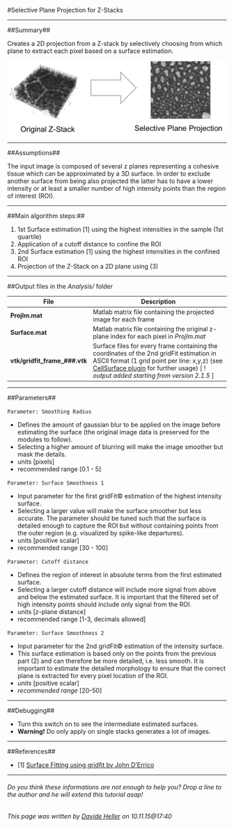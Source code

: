 #Selective Plane Projection for Z-Stacks

---------------------------------------
##Summary##

Creates a 2D projection from a Z-stack by selectively choosing from which plane to extract each pixel based on a surface estimation.

![Selective Plane Projection](../../Images/matlab/projection.png)

---------------------------------------
##Assumptions##

The input image is composed of several z planes representing a cohesive tissue which can be approximated by a 3D surface. In order to exclude another surface from being also projected the latter has to have a lower intensity or at least a smaller number of high intensity points than the region of interest (ROI).

---------------------------------------
##Main algorithm steps:##

1. 1st Surface estimation [1] using the highest intensities in the sample (1st quartile)
2. Application of a cutoff distance to confine the ROI
3. 2nd Surface estimation [1] using the highest intensities in the confined ROI
4. Projection of the Z-Stack on a 2D plane using (3)

---------------------------------------
##Output files in the *Analysis/* folder

| File | Description |
|----|----|
| **ProjIm.mat** | Matlab matrix file containing the projected image for each frame |
| **Surface.mat** | Matlab matrix file containing the original z-plane index for each pixel in *ProjIm.mat* |
| **vtk/gridfit_frame_###.vtk** | Surface files for every frame containing the coordinates of the 2nd gridFit estimation in ASCII format (1 grid point per line: x,y,z) (see [CellSurface plugin](../../Icy_Plugins/05_CellSurface) for further usage) [ ! _output added starting from version 2.1.5_ ]|

---------------------------------------
##Parameters##

`Parameter: Smoothing Radius`

* Defines the amount of gaussian blur to be applied on the image before estimating the surface (the original image data is preserved for the modules to follow).
* Selecting a higher amount of blurring will make the image smoother but mask the details.
* units [pixels]
* recommended range [0.1 - 5]

`Parameter: Surface Smoothness 1`

* Input parameter for the first gridFit© estimation of the highest intensity surface.
* Selecting a larger value will make the surface smoother but less accurate. The parameter should be tuned such that the surface is detailed enough to capture the ROI but without containing points from the outer region (e.g. visualized by spike-like departures). 
* units [positive scalar]  
* recommended range [30 - 100]

`Parameter: Cutoff distance`

* Defines the region of interest in absolute terms from the first estimated surface.
* Selecting a larger cutoff distance will include more signal from above and below the estimated surface. It is important that the filtered set of high intensity points should include only signal from the ROI. 
* units [z-plane distance]  
* recommended range [1-3, decimals allowed]

`Parameter: Surface Smoothness 2`

* Input parameter for the 2nd gridFit© estimation of the intensity surface.
* This surface estimation is based only on the points from the previous part (2) and can therefore be more detailed, i.e. less smooth. It is important to estimate the detailed morphology to ensure that the correct plane is extracted for every pixel location of the ROI.
* *units* [positive scalar]  
* *recommended range* [20-50]

---------------------------------------
##Debugging##

* Turn this switch on to see the intermediate estimated surfaces.
* **Warning!** Do only apply on single stacks generates a lot of images.

---------------------------------------
##References##

* [1] [Surface Fitting using gridfit by John D’Errico](http://www.mathworks.ch/matlabcentral/fileexchange/8998-surface-fitting-using-gridfit)

---------------------------------------
######  Do you think these informations are not enough to help you? Drop a line to the author and he will extend this tutorial asap!

###### This page was written by [Davide Heller](mailto:davide.heller@imls.uzh.ch) on 10.11.15@17:40


<script type="text/javascript" src="http://imls-bg-jira.uzh.ch:8080/s/dec35b3786a7548dc4b26192f22b864e-T/en_USbjk9py/64014/4/1.4.24/_/download/batch/com.atlassian.jira.collector.plugin.jira-issue-collector-plugin:issuecollector/com.atlassian.jira.collector.plugin.jira-issue-collector-plugin:issuecollector.js?locale=en-US&collectorId=dab092eb"></script>


<script>
  (function(i,s,o,g,r,a,m){i['GoogleAnalyticsObject']=r;i[r]=i[r]||function(){
  (i[r].q=i[r].q||[]).push(arguments)},i[r].l=1*new Date();a=s.createElement(o),
  m=s.getElementsByTagName(o)[0];a.async=1;a.src=g;m.parentNode.insertBefore(a,m)
  })(window,document,'script','//www.google-analytics.com/analytics.js','ga');

  ga('create', 'UA-55332946-1', 'auto');
  ga('send', 'pageview');

</script>